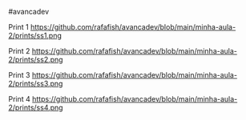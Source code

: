 #avancadev

Print 1
https://github.com/rafafish/avancadev/blob/main/minha-aula-2/prints/ss1.png

Print 2
https://github.com/rafafish/avancadev/blob/main/minha-aula-2/prints/ss2.png

Print 3
https://github.com/rafafish/avancadev/blob/main/minha-aula-2/prints/ss3.png

Print 4
https://github.com/rafafish/avancadev/blob/main/minha-aula-2/prints/ss4.png
